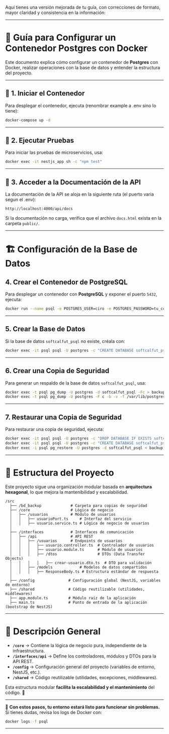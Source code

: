 Aquí tienes una versión mejorada de tu guía, con correcciones de formato, mayor claridad y consistencia en la información:  

---

# 📌 **Guía para Configurar un Contenedor Postgres con Docker**

Este documento explica cómo configurar un contenedor de **Postgres** con Docker, realizar operaciones con la base de datos y entender la estructura del proyecto.

---

## 🚀 **1. Iniciar el Contenedor**  
Para desplegar el contenedor, ejecuta (renombrar example a .env sino lo tiene):

```bash
docker-compose up -d
```

---

## 🧪 **2. Ejecutar Pruebas**
Para iniciar las pruebas de microservicios, usa:

```bash
docker exec -it nestjs_app sh -c "npm test"
```

---

## 📄 **3. Acceder a la Documentación de la API**
La documentación de la API se aloja en la siguiente ruta (el puerto varia segun el .env):

```
http://localhost:4000/api/docs
```

Si la documentación no carga, verifica que el archivo `docs.html` exista en la carpeta `public/`.

---

# 🏗 **Configuración de la Base de Datos**

## **4. Crear el Contenedor de PostgreSQL**
Para desplegar un contenedor con **PostgreSQL** y exponer el puerto `5432`, ejecuta:

```bash
docker run --name psql -e POSTGRES_USER=ciro -e POSTGRES_PASSWORD=tu_contraseña -p 5432:5432 -d postgres
```

---

## **5. Crear la Base de Datos**  
Si la base de datos `softcalfut_psql` no existe, créala con:

```bash
docker exec -it psql psql -U postgres -c "CREATE DATABASE softcalfut_psql;"
```

---

## **6. Crear una Copia de Seguridad**  
Para generar un respaldo de la base de datos `softcalfut_psql`, usa:

```bash
docker exec -t psql pg_dump -U postgres -d softcalfut_psql -Fc > backup.dump
docker exec -t psql pg_dump -U postgres -F c -b -v -f /var/lib/postgresql/data/backup.dump softcalfut_psql

```

---

## **7. Restaurar una Copia de Seguridad**
Para restaurar una copia de seguridad, ejecuta:

```bash
docker exec -it psql psql -U postgres -c "DROP DATABASE IF EXISTS softcalfut_psql;"
docker exec -it psql psql -U postgres -c "CREATE DATABASE softcalfut_psql;"
docker exec -i psql pg_restore -U postgres -d softcalfut_psql < backup.dump
```

---

# 📂 **Estructura del Proyecto**
Este proyecto sigue una organización modular basada en **arquitectura hexagonal**, lo que mejora la mantenibilidad y escalabilidad.

```
/src
  ├── /bd_backup             # Carpeta para copias de seguridad
  ├── /core                  # Lógica de negocio
  │   ├── /usuarios          # Módulo de usuarios
  │   │   ├── usuarioPort.ts     # Interfaz del servicio
  │   │   ├── usuario.service.ts # Lógica de negocio de usuarios
  │
  ├── /interfaces            # Interfaces de comunicación
  │   ├── /api               # API REST
  │   │   ├── /usuarios      # Endpoints de usuarios
  │   │   │   ├── usuario.controller.ts  # Controlador de usuarios
  │   │   │   ├── usuario.module.ts      # Módulo de usuarios
  │   │   │   ├── /dtos                  # DTOs (Data Transfer Objects)
  │   │   │   │   ├── crear-usuario.dto.ts  # DTO para validación
  │   │   ├── /models            # Modelos de datos compartidos
  │   │   │   ├── ResponseBody.ts # Estructura estándar de respuesta
  │
  ├── /config               # Configuración global (NestJS, variables de entorno)
  ├── /shared               # Código reutilizable (utilidades, middlewares)
  ├── app.module.ts         # Módulo raíz de la aplicación
  ├── main.ts               # Punto de entrada de la aplicación (bootstrap de NestJS)
```

---

# 📌 **Descripción General**
- **`/core`** → Contiene la lógica de negocio pura, independiente de la infraestructura.  
- **`/interfaces/api`** → Define los controladores, módulos y DTOs para la API REST.  
- **`/config`** → Configuración general del proyecto (variables de entorno, NestJS, etc.).  
- **`/shared`** → Código reutilizable (utilidades, excepciones, middlewares).  

Esta estructura modular **facilita la escalabilidad y el mantenimiento** del código. 🚀  

---

🔹 **Con estos pasos, tu entorno estará listo para funcionar sin problemas.**  
Si tienes dudas, revisa los logs de Docker con:  

```bash
docker logs -f psql
```

---  

